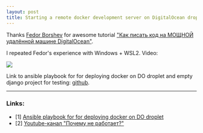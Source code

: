 ```yaml
---
layout: post
title: Starting a remote docker development server on DigitalOcean droplet
---
```


Thanks [Fedor Borshev](https://github.com/f213) for awesome tutorial ["Как писать код на МОЩНОЙ удалённой машине DigitalOcean"](https://www.youtube.com/watch?v=Y0JraNE8ZRI&t=1166s).

I repeated Fedor's experience with Windows + WSL2. Video:

[![](https://img.youtube.com/vi/fsCtIazJooo/0.jpg)](https://www.youtube.com/watch?v=fsCtIazJooo)

Link to ansible playbook for for deploying docker on DO droplet and empty django project for testing: [github](https://github.com/Vostbur/ansible-playbooks/tree/main/dev-docker-server).

----
### Links:

- [1] [Ansible playbook for for deploying docker on DO droplet](https://github.com/Vostbur/ansible-playbooks/tree/main/dev-docker-server)
- [2] [Youtube-канал "Почему не работает?"](https://www.youtube.com/channel/UCO8aN1B8ncJM09rohGvOiCQ)
